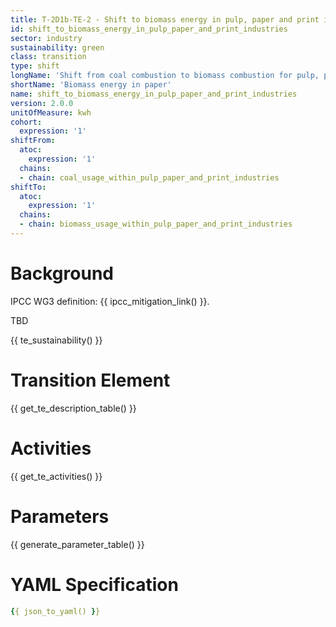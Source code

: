 ```yaml
---
title: T-2D1b-TE-2 - Shift to biomass energy in pulp, paper and print industries
id: shift_to_biomass_energy_in_pulp_paper_and_print_industries
sector: industry
sustainability: green
class: transition
type: shift
longName: 'Shift from coal combustion to biomass combustion for pulp, paper and print industries energy use'
shortName: 'Biomass energy in paper'
name: shift_to_biomass_energy_in_pulp_paper_and_print_industries                
version: 2.0.0
unitOfMeasure: kwh
cohort:
  expression: '1'
shiftFrom:
  atoc:
    expression: '1'
  chains:
  - chain: coal_usage_within_pulp_paper_and_print_industries
shiftTo:
  atoc:
    expression: '1'
  chains:
  - chain: biomass_usage_within_pulp_paper_and_print_industries
---
```


# Background

IPCC WG3 definition: {{ ipcc_mitigation_link() }}.

TBD




{{ te_sustainability() }}

# Transition Element

{{ get_te_description_table() }}




# Activities

{{ get_te_activities() }}


# Parameters

{{ generate_parameter_table() }}


# YAML Specification

```yaml
{{ json_to_yaml() }}
```
